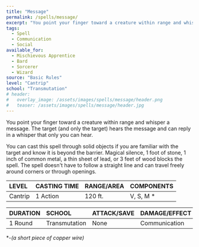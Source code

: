 ```yaml
---
title: "Message"
permalink: /spells/message/
excerpt: "You point your finger toward a creature within range and whisper a message."
tags:
  - Spell
  - Communication
  - Social
available_for:
  - Mischievous Apprentice
  - Bard
  - Sorcerer
  - Wizard
source: "Basic Rules"
level: "Cantrip"
school: "Transmutation"
# header:
#   overlay_image: /assets/images/spells/message/header.png
#   teaser: /assets/images/spells/message/header.jpg
---
```


You point your finger toward a creature within range and whisper a message. The target (and only the target) hears the message and can reply in a whisper that only you can hear.

You can cast this spell through solid objects if you are familiar with the target and know it is beyond the barrier. Magical silence, 1 foot of stone, 1 inch of common metal, a thin sheet of lead, or 3 feet of wood blocks the spell. The spell doesn't have to follow a straight line and can travel freely around corners or through openings.

| LEVEL          | CASTING TIME   | RANGE/AREA     | COMPONENTS     |
| :------------- | :------------- | :------------- | :------------- |
| Cantrip        | 1 Action       | 120 ft.        | V, S, M *      |

| DURATION       | SCHOOL         | ATTACK/SAVE    | DAMAGE/EFFECT  |
| :------------- | :------------- | :------------- | :------------- |
| 1 Round        | Transmutation  | None           | Communication  |

\*-*(a short piece of copper wire)*
